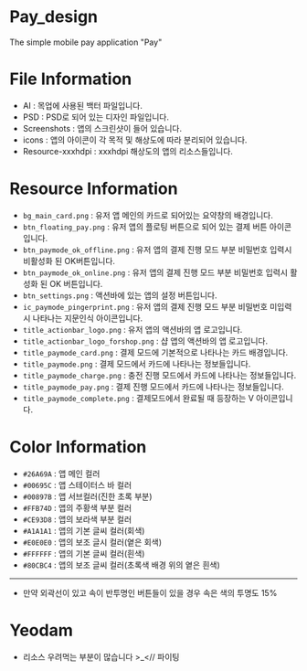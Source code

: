 # Pay_design
The simple mobile pay application "Pay"

# File Information
- AI : 목업에 사용된 백터 파일입니다.
- PSD : PSD로 되어 있는 디자인 파일입니다.
- Screenshots : 앱의 스크린샷이 들어 있습니다.
- icons : 앱의 아이콘이 각 목적 및 해상도에 따라 분리되어 있습니다.
- Resource-xxxhdpi : xxxhdpi 해상도의 앱의 리소스들입니다.

# Resource Information
- `bg_main_card.png` : 유저 앱 메인의 카드로 되어있는 요약창의 배경입니다.
- `btn_floating_pay.png` : 유저 앱의 플로팅 버튼으로 되어 있는 결제 버튼 아이콘입니다.
- `btn_paymode_ok_offline.png` : 유저 앱의 결제 진행 모드 부분 비밀번호 입력시 비활성화 된 OK버튼입니다.
- `btn_paymode_ok_online.png` : 유저 앱의 결제 진행 모드 부분 비밀번호 입력시 활성화 된 OK 버튼입니다.
- `btn_settings.png` : 액션바에 있는 앱의 설정 버튼입니다.
- `ic_paymode_pingerprint.png` : 유저 앱의 결제 진행 모드 부분 비밀번호 미입력시 나타나는 지문인식 아이콘입니다.
- `title_actionbar_logo.png` : 유저 앱의 액션바의 앱 로고입니다.
- `title_actionbar_logo_forshop.png` : 샵 앱의 액션바의 앱 로고입니다.
- `title_paymode_card.png` : 결제 모드에 기본적으로 나타나는 카드 배경입니다.
- `title_paymode.png` : 결제 모드에서 카드에 나타나는 정보들입니다.
- `title_paymode_charge.png` : 충전 진행 모드에서 카드에 나타나는 정보들입니다.
- `title_paymode_pay.png` : 결제 진행 모드에서 카드에 나타나는 정보들입니다.
- `title_paymode_complete.png` : 결제모드에서 완료될 때 등장하는 V 아이콘입니다.

# Color Information
- `#26A69A` : 앱 메인 컬러
- `#00695C` : 앱 스테이터스 바 컬러
- `#00897B` : 앱 서브컬러(진한 초록 부분)
- `#FFB74D` : 앱의 주황색 부분 컬러
- `#CE93D8` : 앱의 보라색 부분 컬러
- `#A1A1A1` : 앱의 기본 글씨 컬러(회색)
- `#E0E0E0` : 앱의 보조 글시 컬러(옅은 회색)
- `#FFFFFF` : 앱의 기본 글씨 컬러(흰색)
- `#80CBC4` : 앱의 보조 글씨 컬러(초록색 배경 위의 옅은 흰색)

---

- 만약 외곽선이 있고 속이 반투명인 버튼들이 있을 경우 속은 색의 투명도 15%

# Yeodam
- 리소스 우려먹는 부분이 많습니다 >_<// 파이팅
